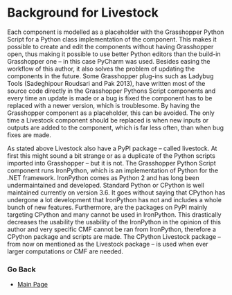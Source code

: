 # Background for Livestock

Each component is modelled as a placeholder with the Grasshopper Python Script for a Python class implementation of the component. 
This makes it possible to create and edit the components without having Grasshopper open, 
thus making it possible to use better Python editors than the build-in Grasshopper one – 
in this case PyCharm was used. Besides easing the workflow of this author, 
it also solves the problem of updating the components in the future. Some Grasshopper plug-ins such as 
Ladybug Tools (Sadeghipour Roudsari and Pak 2013), have written most of the source code directly in the 
Grasshopper Pythons Script components and every time an update is made or a bug is fixed the component 
has to be replaced with a newer version, which is troublesome. By having the Grasshopper component as a 
placeholder, this can be avoided. The only time a Livestock component should be replaced is when new 
inputs or outputs are added to the component, which is far less often, than when bug fixes are made.

As stated above Livestock also have a PyPI package – called livestock. At first this might sound a bit 
strange or as a duplicate of the Python scripts imported into Grasshopper – but it is not. 
The Grasshopper Python Script component runs IronPython, 
which is an implementation of Python for the .NET framework. IronPython comes as Python 2 and has long 
been undermaintained and developed. Standard Python or CPython is well maintained currently on version 
3.6. It goes without saying that CPython has undergone a lot development that IronPython has not 
and includes a whole bunch of new features. Furthermore, are the packages on PyPI mainly targeting 
CPython and many cannot be used in IronPython. This drastically decreases the usability the usability 
of the IronPython in the opinion of this author and very specific CMF cannot be ran from IronPython, 
therefore a CPython package and scripts are made. The CPython Livestock package – 
from now on mentioned as the Livestock package – is used when ever larger computations or CMF are needed.


### Go Back
- [Main Page](/index.html)